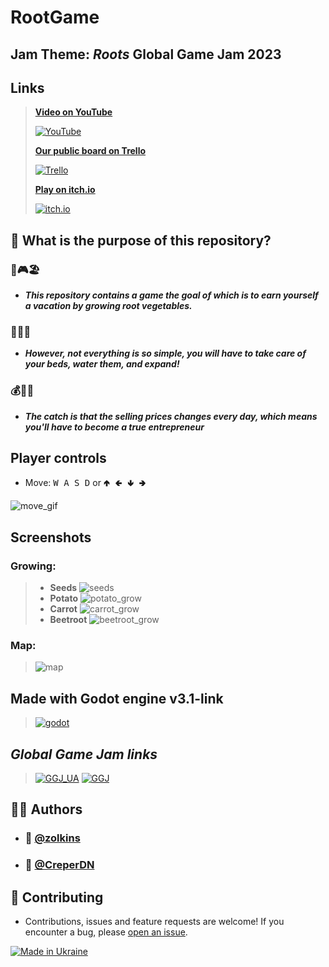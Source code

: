 

# RootGame


## **Jam Theme: *Roots* Global Game Jam 2023**


## Links

>[**Video on YouTube**](https://www.youtube.com/watch?v=4BDzRE_Zzuo&t=13s)
>
>[![YouTube](https://i.imgur.com/8FzTEfi.png)](https://www.youtube.com/watch?v=4BDzRE_Zzuo&t=13s)
>
>[**Our public board on Trello**](https://trello.com/b/biV4kgVa/ggjambestteam)
>
>[![Trello](https://i.imgur.com/xUQsIqt.png)](https://trello.com/b/biV4kgVa/ggjambestteam)
>
>[**Play on itch.io**](https://zolkins.itch.io/rootsgame)
>
>[![itch.io](https://i.imgur.com/RadK1jF.png)](https://zolkins.itch.io/rootsgame)
>
## 🤔 What is the purpose of this repository?

### 🥕🎮🏖️

- ***This repository contains a game the goal of which is to earn yourself a vacation by growing root vegetables.*** 

### 🌱💦😅

- ***However, not everything is so simple, you will have to take care of your beds, water them, and expand!*** 

### 💰💼🚣

- ***The catch is that the selling prices changes every day, which means you'll have to become a true entrepreneur***

##  Player controls

- Move: <kbd>W A S D</kbd> or  <kbd>🢁 🢀 🢃 🢂</kbd> 

![move_gif](https://gcdnb.pbrd.co/images/axbIkuDTUJkq.gif)



## Screenshots

### Growing:

>- **Seeds**
>![seeds](https://i.imgur.com/42AaKw6.gif)
>- **Potato**
>![potato_grow](https://i.imgur.com/uyIKmfO.gif)
>- **Carrot**
>![carrot_grow](https://i.imgur.com/KYH8hrT.gif)
>- **Beetroot**
>![beetroot_grow](https://i.imgur.com/Kxw1QIq.gif)
>

### Map:

>![map](url)

##  Made with Godot engine v3.1-link
>[![godot](https://i.imgur.com/bVjKYem.png)](https://github.com/godotengine/godot)

## *Global Game Jam links*
> [![GGJ_UA](https://blogger.googleusercontent.com/img/a/AVvXsEj7yYOgbZHzKeWymlhZjrMKQho2Obum-Gp2E2GX2aP8WtRO39MnZNlizljjLYpEXHd2CI4mDOQE2uX9btllKuehVPkhhu8KhZv57Q5mj4YQTDCChKrPWjbtCz1CRb0pV13AAAO5LACG3NIfnNKe2nXb4nTxxf0Jaq2rA-OKt_tq-S4ms7PvqdZImcS4vg=s1000)](http://www.ggj.org.ua/)
> [![GGJ](https://i.imgur.com/xusK4li.jpg)](https://globalgamejam.org/) 


## 👨‍💻 Authors
- ### 👤 [@zolkins](https://github.com/zolkins)
- ### 👤 [@CreperDN](https://github.com/CreperDN)

##  🤝 Contributing
- Contributions, issues and feature requests are welcome!
If you encounter a bug, please [open an issue](https://github.com/zolkins/RootGame/issues/new).

[![Made in Ukraine](https://i.imgur.com/WNuB6C0.png)](https://u24.gov.ua/)
